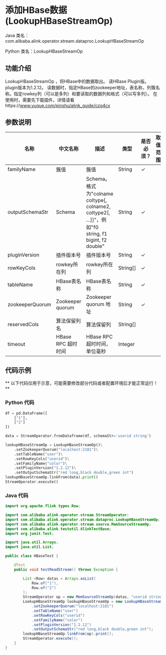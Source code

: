 # 添加HBase数据 (LookupHBaseStreamOp)
Java 类名：com.alibaba.alink.operator.stream.dataproc.LookupHBaseStreamOp

Python 类名：LookupHBaseStreamOp


## 功能介绍
LookupHBaseStreamOp ，将HBase中的数据取出。
读HBase Plugin版。plugin版本为1.2.12。
读数据时，指定HBase的zookeeper地址，表名称，列簇名称。指定rowkey列（可以是多列）和要读取的数据列和格式（可以写多列）。
在使用时，需要先下载插件，详情请看https://www.yuque.com/pinshu/alink_guide/czg4cx

## 参数说明

| 名称 | 中文名称 | 描述 | 类型 | 是否必须？ | 取值范围 | 默认值 |
| --- | --- | --- | --- | --- | --- | --- |
| familyName | 簇值 | 簇值 | String | ✓ |  |  |
| outputSchemaStr | Schema | Schema。格式为"colname coltype[, colname2, coltype2[, ...]]"，例如"f0 string, f1 bigint, f2 double" | String | ✓ |  |  |
| pluginVersion | 插件版本号 | 插件版本号 | String | ✓ |  |  |
| rowKeyCols | rowkey所在列 | rowkey所在列 | String[] | ✓ |  |  |
| tableName | HBase表名称 | HBase表名称 | String | ✓ |  |  |
| zookeeperQuorum | Zookeeper quorum | Zookeeper quorum 地址 | String | ✓ |  |  |
| reservedCols | 算法保留列名 | 算法保留列 | String[] |  |  | null |
| timeout | HBase RPC 超时时间 | HBase RPC 超时时间，单位毫秒 | Integer |  |  | 1000 |


## 代码示例

** 以下代码仅用于示意，可能需要修改部分代码或者配置环境后才能正常运行！**

### Python 代码
```python
df = pd.DataFrame([
    ["1"],
    ["2"]
])

data = StreamOperator.fromDataframe(df, schemaStr='userid string')

lookupHBaseStreamOp = LookupHBaseStreamOp()\
    .setZookeeperQuorum("localhost:2181")\
    .setTableName("user")\
    .setRowKeyCols("userid")\
    .setFamilyName("color")\
    .setPluginVersion("1.2.12")\
    .setOutputSchemaStr("red long,black double,green int")
lookupHBaseStreamOp.linkFrom(data).print()
StreamOperator.execute()
```
### Java 代码
```java
import org.apache.flink.types.Row;

import com.alibaba.alink.operator.stream.StreamOperator;
import com.alibaba.alink.operator.stream.dataproc.LookupHBaseStreamOp;
import com.alibaba.alink.operator.stream.source.MemSourceStreamOp;
import com.alibaba.alink.testutil.AlinkTestBase;
import org.junit.Test;

import java.util.Arrays;
import java.util.List;

public class HBaseTest {

	@Test
	public void testReadStream() throws Exception {

		List <Row> datas = Arrays.asList(
			Row.of("1"),
			Row.of("2")
		);
		StreamOperator op = new MemSourceStreamOp(datas, "userid string");
		LookupHBaseStreamOp lookupHBaseStreamOp = new LookupHBaseStreamOp()
			.setZookeeperQuorum("localhost:2181")
			.setTableName("user")
			.setRowKeyCols("userid")
			.setFamilyName("color")
			.setPluginVersion("1.2.12")
			.setOutputSchemaStr("red long,black double,green int");
		lookupHBaseStreamOp.linkFrom(op).print();
		StreamOperator.execute();
	}
}
```
